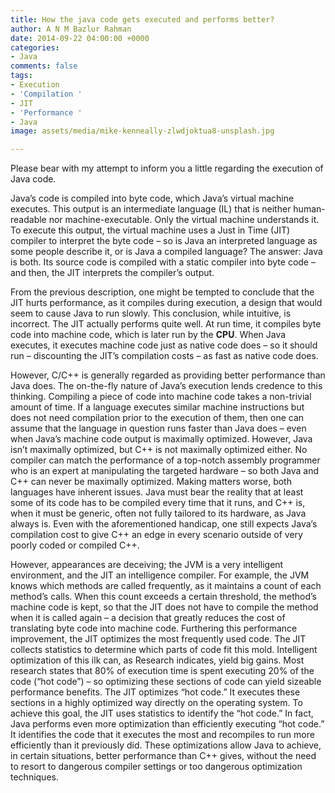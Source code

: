 ```yaml
---
title: How the java code gets executed and performs better?
author: A N M Bazlur Rahman
date: 2014-09-22 04:00:00 +0000
categories:
- Java
comments: false
tags:
- Execution
- 'Compilation '
- JIT
- 'Performance '
- Java
image: assets/media/mike-kenneally-zlwdjoktua8-unsplash.jpg

---
```

Please bear with my attempt to inform you a little regarding the execution of Java code.  
  
Java’s code is compiled into byte code, which Java’s virtual machine executes. This output is an intermediate language (IL) that is neither human-readable nor machine-executable. Only the virtual machine understands it. To execute this output, the virtual machine uses a Just in Time (JIT) compiler to interpret the byte code – so is Java an interpreted language as some people describe it, or is Java a compiled language? The answer: Java is both. Its source code is compiled with a static compiler into byte code – and then, the JIT interprets the compiler’s output.  
  
From the previous description, one might be tempted to conclude that the JIT hurts performance, as it compiles during execution, a design that would seem to cause Java to run slowly. This conclusion, while intuitive, is incorrect. The JIT actually performs quite well. At run time, it compiles byte code into machine code, which is later run by the **CPU**. When Java executes, it executes machine code just as native code does – so it should run – discounting the JIT’s compilation costs – as fast as native code does.  
  
However, C/C++ is generally regarded as providing better performance than Java does. The on-the-fly nature of Java’s execution lends credence to this thinking. Compiling a piece of code into machine code takes a non-trivial amount of time. If a language executes similar machine instructions but does not need compilation prior to the execution of them, then one can assume that the language in question runs faster than Java does – even when Java’s machine code output is maximally optimized. However, Java isn’t maximally optimized, but C++ is not maximally optimized either. No compiler can match the performance of a top-notch assembly programmer who is an expert at manipulating the targeted hardware – so both Java and C++ can never be maximally optimized. Making matters worse, both languages have inherent issues. Java must bear the reality that at least some of its code has to be compiled every time that it runs, and C++ is, when it must be generic, often not fully tailored to its hardware, as Java always is. Even with the aforementioned handicap, one still expects Java’s compilation cost to give C++ an edge in every scenario outside of very poorly coded or compiled C++.  
  
However, appearances are deceiving; the JVM is a very intelligent environment, and the JIT an intelligence compiler. For example, the JVM knows which methods are called frequently, as it maintains a count of each method’s calls. When this count exceeds a certain threshold, the method’s machine code is kept, so that the JIT does not have to compile the method when it is called again – a decision that greatly reduces the cost of translating byte code into machine code. Furthering this performance improvement, the JIT optimizes the most frequently used code. The JIT collects statistics to determine which parts of code fit this mold. Intelligent optimization of this ilk can, as Research indicates, yield big gains. Most research states that 80% of execution time is spent executing 20% of the code (“hot code”) – so optimizing these sections of code can yield sizeable performance benefits. The JIT optimizes “hot code.” It executes these sections in a highly optimized way directly on the operating system. To achieve this goal, the JIT uses statistics to identify the “hot code.” In fact, Java performs even more optimization than efficiently executing “hot code.” It identifies the code that it executes the most and recompiles to run more efficiently than it previously did. These optimizations allow Java to achieve, in certain situations, better performance than C++ gives, without the need to resort to dangerous compiler settings or too dangerous optimization techniques.